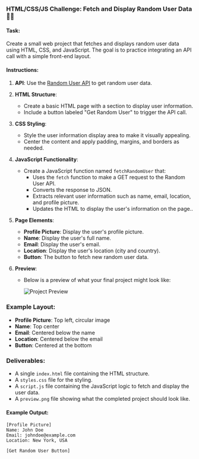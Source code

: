 ### HTML/CSS/JS Challenge: Fetch and Display Random User Data 🧑‍💻

#### Task:

Create a small web project that fetches and displays random user data using HTML, CSS, and JavaScript. The goal is to practice integrating an API call with a simple front-end layout.

#### Instructions:

1. **API**: Use the [Random User API](https://randomuser.me/api/) to get random user data.

2. **HTML Structure**:

   - Create a basic HTML page with a section to display user information.
   - Include a button labeled "Get Random User" to trigger the API call.

3. **CSS Styling**:

   - Style the user information display area to make it visually appealing.
   - Center the content and apply padding, margins, and borders as needed.

4. **JavaScript Functionality**:

   - Create a JavaScript function named `fetchRandomUser` that:
     - Uses the `fetch` function to make a GET request to the Random User API.
     - Converts the response to JSON.
     - Extracts relevant user information such as name, email, location, and profile picture.
     - Updates the HTML to display the user's information on the page..

5. **Page Elements**:

   - **Profile Picture**: Display the user's profile picture.
   - **Name**: Display the user's full name.
   - **Email**: Display the user's email.
   - **Location**: Display the user's location (city and country).
   - **Button**: The button to fetch new random user data.

6. **Preview**:

   - Below is a preview of what your final project might look like:

     ![Project Preview](https://i.ibb.co/NnNLTqZ/Screenshot-2024-08-28-at-5-38-03-AM.png)

### Example Layout:

- **Profile Picture**: Top left, circular image
- **Name**: Top center
- **Email**: Centered below the name
- **Location**: Centered below the email
- **Button**: Centered at the bottom

### Deliverables:

- A single `index.html` file containing the HTML structure.
- A `styles.css` file for the styling.
- A `script.js` file containing the JavaScript logic to fetch and display the user data.
- A `preview.png` file showing what the completed project should look like.

#### Example Output:

```
[Profile Picture]
Name: John Doe
Email: johndoe@example.com
Location: New York, USA

[Get Random User Button]
```
